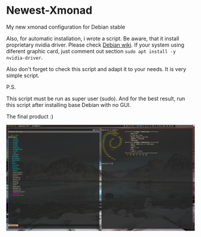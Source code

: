 # Newest-Xmonad
My new xmonad configuration for Debian stable

Also, for automatic installation, i wrote a script. Be aware, that it install proprietary nvidia driver. Please check [Debian wiki](https://wiki.debian.org/NvidiaGraphicsDrivers). 
If your system using diferent graphic card, just comment out section `sudo apt install -y nvidia-driver`.

Also don't forget to check this script and adapt it to your needs. It is very simple script. 

P.S.

This script must be run as super user (sudo). And for the best result, run this script after installing base Debian with no GUI.

The final product :)

![Screenshot](screen.png?raw=true "Colors")
